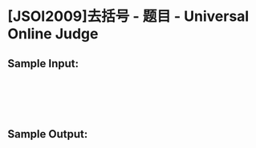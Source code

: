 # [JSOI2009]去括号 - 题目 - Universal Online Judge


## Sample Input: 
```






```

## Sample Output: 
```



```
